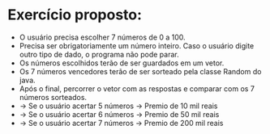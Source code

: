 # Exercício proposto:

* O usuário precisa escolher 7 números de 0 a 100.
* Precisa ser obrigatoriamente um número inteiro. Caso o usuário digite outro tipo de dado, o programa não pode parar.
* Os números escolhidos terão de ser guardados em um vetor.
* Os 7 números vencedores terão de ser sorteado pela classe Random do java.
* Após o final, percorrer o vetor com as respostas e comparar com os 7 números sorteados.
* → Se o usuário acertar 5 números → Premio de 10 mil reais
* → Se o usuário acertar 6 números → Premio de 50 mil reais
* → Se o usuário acertar 7 números → Premio de 200 mil reais